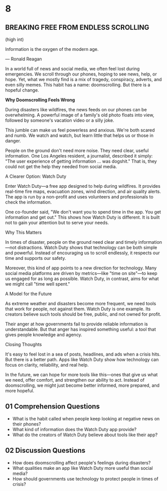 # 8

## BREAKING FREE FROM ENDLESS SCROLLING
(high int)

Information is the oxygen of the modern age.

— Ronald Reagan

In a world full of news and social media, we often feel lost during emergencies. We scroll through our phones, hoping to see news, help, or hope. Yet, what we mostly find is a mix of tragedy, conspiracy, adverts, and even silly memes. This habit has a name: doomscrolling. But there is a hopeful change.

**Why Doomscrolling Feels Wrong**

During disasters like wildfires, the news feeds on our phones can be overwhelming. A powerful image of a family's old photo floats into view, followed by someone's vacation video or a silly joke.

This jumble can make us feel powerless and anxious. We're both scared and numb. We watch and watch, but learn little that helps us or those in danger.

People on the ground don't need more noise. They need clear, useful information. One Los Angeles resident, a journalist, described it simply: "The user experience of getting information ... was dogshit." That is, they could not get the help they needed from social media.

A Clearer Option: Watch Duty

Enter Watch Duty—a free app designed to help during wildfires. It provides real-time fire maps, evacuation zones, wind direction, and air quality alerts. The app is run by a non-profit and uses volunteers and professionals to check the information.

One co-founder said, "We don't want you to spend time in the app. You get information and get out." This shows how Watch Duty is different. It is built not to gain your attention but to serve your needs.

Why This Matters

In times of disaster, people on the ground need clear and timely information—not distractions. Watch Duty shows that technology can be both simple and powerful. Instead of encouraging us to scroll endlessly, it respects our time and supports our safety.

Moreover, this kind of app points to a new direction for technology. Many social media platforms are driven by metrics—like "time on site"—to keep us engaged for as long as possible. Watch Duty, in contrast, aims for what we might call "time well spent."

A Model for the Future

As extreme weather and disasters become more frequent, we need tools that work for people, not against them. Watch Duty is one example. Its creators believe such tools should be free, public, and not owned for profit.

Their anger at how governments fail to provide reliable information is understandable. But that anger has inspired something useful: a tool that gives people knowledge and agency.

Closing Thoughts

It's easy to feel lost in a sea of posts, headlines, and ads when a crisis hits. But there is a better path. Apps like Watch Duty show how technology can focus on clarity, reliability, and real help.

In the future, we can hope for more tools like this—ones that give us what we need, offer comfort, and strengthen our ability to act. Instead of doomscrolling, we might just become better informed, more prepared, and more hopeful.

## 01 Comprehension Questions

- What is the habit called when people keep looking at negative news on their phones?
- What kind of information does the Watch Duty app provide?
- What do the creators of Watch Duty believe about tools like their app?

## 02 Discussion Questions

- How does doomscrolling affect people's feelings during disasters?
- What qualities make an app like Watch Duty more useful than social media?
- How should governments use technology to protect people in times of crisis?